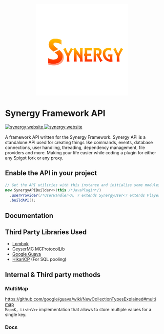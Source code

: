 <div align="center">  
 <img src="icons/synergy_logo_no_background.png" width="300px"/>  
</div>

# Synergy Framework API
<a href="https://www.jusjus.me/synergy" target="_blank">
 <img src="https://img.shields.io/static/v1?label=Need%20more%20information&message=See%20Synergy%20website&color=%3CCOLOR%3E&style=for-the-badge" alt="synergy website">
</a>
<a href="https://discord.gg/n7xb57G7Ur" target="_blank">
 <img src="https://img.shields.io/static/v1?label=Need%20support?&message=Join%20our%20discord&color=informational&style=for-the-badge&logo=discord" alt="synergy website">
</a>
<br><br>
A framework API written for the Synergy Framework. Synergy API is a standalone API 
used for creating things like commands, events, database connections, user handling, 
threading, dependency management, file providers and more. Making your life easier while coding a plugin for either any Spigot fork or any proxy.

## Enable the API in your project
```java
// Get the API utilities with this instance and initialize some modules.
new SynergyAPIBuilder<>(this /*JavaPlugin*/)
  .userProvider(/*UserHandler<A, ? extends SynergyUser<? extends Player> */)
  .buildAPI();
```

## Documentation

## Third Party Libraries Used
- [Lombok](https://projectlombok.org/)
- [GeyserMC MCProtocolLib](https://github.com/GeyserMC/MCProtocolLib)
- [Google Guava](https://github.com/google/guava)
- [HikariCP](https://github.com/brettwooldridge/HikariCP) (For SQL pooling)

## Internal & Third party methods

### MultiMap
https://github.com/google/guava/wiki/NewCollectionTypesExplained#multimap <br>
`Map<K, List<V>>` implementation that allows to store multiple values for a single key.

### Docs